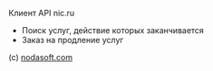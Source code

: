 Клиент API nic.ru

* Поиск услуг, действие которых заканчивается
* Заказ на продление услуг

(c) [nodasoft.com](http://nodasoft.com/)